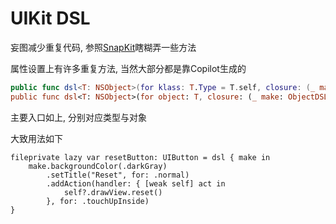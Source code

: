 # UIKit DSL

妄图减少重复代码, 参照[SnapKit](https://github.com/SnapKit/SnapKit)瞎糊弄一些方法

属性设置上有许多重复方法, 当然大部分都是靠Copilot生成的



```swift
public func dsl<T: NSObject>(for klass: T.Type = T.self, closure: (_ make: 
public func dsl<T: NSObject>(for object: T, closure: (_ make: ObjectDSL<T>) -> Void) -> T
```

主要入口如上, 分别对应类型与对象



大致用法如下

```
fileprivate lazy var resetButton: UIButton = dsl { make in
    make.backgroundColor(.darkGray)
        .setTitle("Reset", for: .normal)
        .addAction(handler: { [weak self] act in
            self?.drawView.reset()
        }, for: .touchUpInside)
}
```

